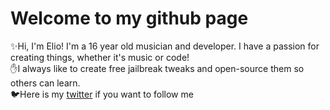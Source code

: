 # Welcome to my github page
:sparkles:Hi, I'm Elio! I'm a 16 year old musician and developer. I have a passion for creating things, whether it's music or code! <br>
:hand:I always like to create free jailbreak tweaks and open-source them so others can learn. <br>
:bird:Here is my [twitter](https://mobile.twitter.com/eliofeghali13) if you want to follow me
